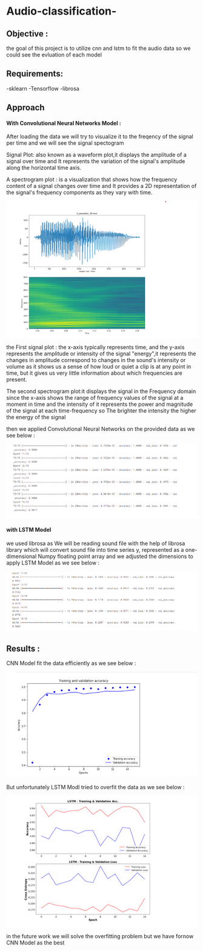 # Audio-classification-
## Objective :
the goal of this project is to utilize cnn and lstm to fit the audio data so we could see the evluation of each model 

## Requirements:
-sklearn 
-Tensorflow
-librosa
## Approach 

#### With Convolutional Neural Networks Model :
After loading the data we will try to visualize it to the freqency of the signal per time and we will see the signal spectogram 

Signal Plot: also known as a waveform plot,it displays the amplitude of a signal over time  and It represents the variation of the signal's amplitude along the horizontal time axis.

A spectrogram plot : is a visualization that shows how the frequency content of a signal changes over time and It provides a 2D representation of the signal's frequency components as they vary with time.

![Alt text](https://github.com/menna566/Audio-classification-/blob/main/specto-signal.png)


the First signal plot : the x-axis typically represents time, and the y-axis represents the amplitude or intensity of the signal "energy",it represents the changes in amplitude correspond to changes in the sound's intensity or volume as it shows us a sense of how loud or quiet a clip is at any point in time, but it gives us very little information about which frequencies are present.

The second spectrogram plot:it displays the signal in the Frequency domain since the x-axis shows the range of frequency values of the signal at a moment in time and the intensity of it represents the power and magnitude of the signal at each time-frequency so The brighter the intensity the higher the energy of the signal 

then we applied Convolutional Neural Networks on the provided data as we see below :

![Alt text](https://github.com/menna566/Audio-classification-/blob/main/accuracy.png)

#### with LSTM Model 
we used librosa as We will be reading sound file with the help of librosa library which will convert sound file into time series y, represented as a one-dimensional Numpy floating point array and we adjusted the dimensions to apply LSTM Model as we see below :

![Alt text](https://github.com/menna566/Audio-classification-/blob/main/accuracyyy.png)

## Results :

CNN Model fit the data efficiently as we see below :

![Alt text](https://github.com/menna566/Audio-classification-/blob/main/model.png)


But unfortunately LSTM Modl tried to overfit the data as we see below :

![Alt text](https://github.com/menna566/Audio-classification-/blob/main/lstm.png)

in the future work we will solve the overfitting problem but we have fornow CNN Model as the best 






